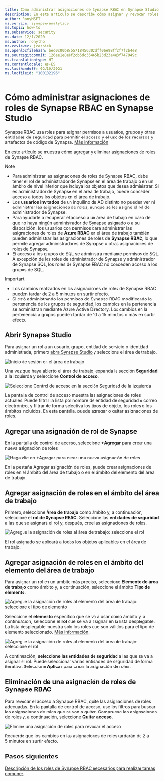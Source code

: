```yaml
---
title: Cómo administrar asignaciones de Synapse RBAC en Synapse Studio
description: En este artículo se describe cómo asignar y revocar roles de Synapse RBAC a las entidades de seguridad de AAD
author: RonyMSFT
ms.service: synapse-analytics
ms.topic: how-to
ms.subservice: security
ms.date: 12/1/2020
ms.author: ronytho
ms.reviewer: jrasnick
ms.openlocfilehash: bed0c00b8cb5718456302dff06e98ff2f7f2b4e8
ms.sourcegitcommit: 126ee1e8e8f2cb5dc35465b23d23a4e3f747949c
ms.translationtype: HT
ms.contentlocale: es-ES
ms.lasthandoff: 02/10/2021
ms.locfileid: "100102196"
---
```

# <a name="how-to-manage-synapse-rbac-role-assignments-in-synapse-studio"></a>Cómo administrar asignaciones de roles de Synapse RBAC en Synapse Studio

Synapse RBAC usa roles para asignar permisos a usuarios, grupos y otras entidades de seguridad para permitir el acceso y el uso de los recursos y artefactos de código de Synapse.  [Más información](./synapse-workspace-synapse-rbac.md)

En este artículo se muestra cómo agregar y eliminar asignaciones de roles de Synapse RBAC.

>[!Note]
>- Para administrar las asignaciones de roles de Synapse RBAC, debe tener el rol de administrador de Synapse en el área de trabajo o en un ámbito de nivel inferior que incluya los objetos que desea administrar. Si es administrador de Synapse en el área de trabajo, puede conceder acceso a todos los objetos en el área de trabajo. 
>- Los **usuarios invitados** de un inquilino de AD distinto no pueden ver ni administrar las asignaciones de roles, aunque se les asigne el rol de administrador de Synapse.
>- Para ayudarle a recuperar el acceso a un área de trabajo en caso de que no haya ningún administrador de Synapse asignado o a su disposición, los usuarios con permisos para administrar las asignaciones de roles de **Azure RBAC** en el área de trabajo también pueden administrar las asignaciones de roles de **Synapse RBAC**, lo que permite agregar administradores de Synapse u otras asignaciones de roles de Synapse.
>- El acceso a los grupos de SQL se administra mediante permisos de SQL.  A excepción de los roles de administrador de Synapse y administrador de Synapse SQL, los roles de Synapse RBAC no conceden acceso a los grupos de SQL.

>[!important]
>- Los cambios realizados en las asignaciones de roles de Synapse RBAC pueden tardar de 2 a 5 minutos en surtir efecto. 
>- Si está administrando los permisos de Synapse RBAC modificando la pertenencia de los grupos de seguridad, los cambios en la pertenencia se administran mediante Azure Active Directory.  Los cambios en la pertenencia a grupos pueden tardar de 10 a 15 minutos o más en surtir efecto.

## <a name="open-synapse-studio"></a>Abrir Synapse Studio  

Para asignar un rol a un usuario, grupo, entidad de servicio o identidad administrada, primero [abra Synapse Studio](https://web.azuresynapse.net/) y seleccione el área de trabajo. 

![Inicio de sesión en el área de trabajo](./media/common/login-workspace.png) 
 
 Una vez que haya abierto el área de trabajo, expanda la sección **Seguridad** a la izquierda y seleccione **Control de acceso**. 

 ![Seleccione Control de acceso en la sección Seguridad de la izquierda](./media/how-to-manage-synapse-rbac-role-assignments/left-nav-security-access-control.png)

La pantalla de control de acceso muestra las asignaciones de roles actuales.  Puede filtrar la lista por nombre de entidad de seguridad o correo electrónico, y filtrar de forma selectiva los tipos de objeto, los roles o los ámbitos incluidos. En esta pantalla, puede agregar o quitar asignaciones de roles.  

## <a name="add-a-synapse-role-assignment"></a>Agregar una asignación de rol de Synapse

En la pantalla de control de acceso, seleccione **+Agregar** para crear una nueva asignación de roles

![Haga clic en +Agregar para crear una nueva asignación de roles](./media/how-to-manage-synapse-rbac-role-assignments/access-control-add.png)

En la pestaña Agregar asignación de roles, puede crear asignaciones de roles en el ámbito del área de trabajo o en el ámbito del elemento del área de trabajo. 

## <a name="add-workspace-scoped-role-assignment"></a>Agregar asignación de roles en el ámbito del área de trabajo

Primero, seleccione **Área de trabajo** como ámbito y, a continuación, seleccione el **rol de Synapse RBAC**.  Seleccione las **entidades de seguridad** a las que se asignará el rol y, después, cree las asignaciones de roles. 

![Agregue la asignación de roles al área de trabajo: seleccione el rol](./media/how-to-manage-synapse-rbac-role-assignments/access-control-workspace-role-assignment.png) 

El rol asignado se aplicará a todos los objetos aplicables en el área de trabajo.

## <a name="add-workspace-item-scoped-role-assignment"></a>Agregar asignación de roles en el ámbito del elemento del área de trabajo

Para asignar un rol en un ámbito más preciso, seleccione **Elemento de área de trabajo** como ámbito y, a continuación, seleccione el ámbito **Tipo de elemento**.       

![Agregue la asignación de roles al elemento del área de trabajo: seleccione el tipo de elemento](./media/how-to-manage-synapse-rbac-role-assignments/access-control-add-workspace-item-assignment-select-item-type.png) 

Seleccione el **elemento** específico que se va a usar como ámbito y, a continuación, seleccione el **rol** que se va a asignar en la lista desplegable.  La lista desplegable muestra solo los roles que son válidos para el tipo de elemento seleccionado. [Más información](./synapse-workspace-synapse-rbac.md).  

![Agregue la asignación de roles al elemento del área de trabajo: seleccione el rol](./media/how-to-manage-synapse-rbac-role-assignments/access-control-add-workspace-item-assignment-select-role.png) 
 
A continuación, **seleccione las entidades de seguridad** a las que se va a asignar el rol.  Puede seleccionar varias entidades de seguridad de forma iterativa.  Seleccione **Aplicar** para crear la asignación de roles.

## <a name="remove-a-synapse-rbac-role-assignment"></a>Eliminación de una asignación de roles de Synapse RBAC

Para revocar el acceso a Synapse RBAC, quite las asignaciones de roles adecuadas.  En la pantalla de control de acceso, use los filtros para buscar las asignaciones de roles que se van a quitar.  Compruebe las asignaciones de roles y, a continuación, seleccione **Quitar acceso**.   

![Elimine una asignación de roles para revocar el acceso](./media/how-to-manage-synapse-rbac-role-assignments/access-control-remove-access.png)

Recuerde que los cambios en las asignaciones de roles tardarán de 2 a 5 minutos en surtir efecto.   

## <a name="next-steps"></a>Pasos siguientes

[Descripción de los roles de Synapse RBAC necesarios para realizar tareas comunes](./synapse-workspace-understand-what-role-you-need.md)